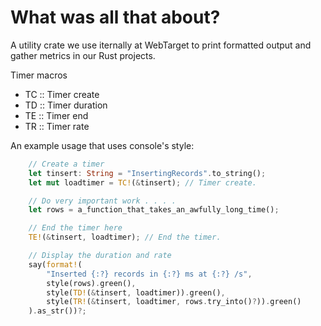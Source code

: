 # What was all that about?

A utility crate we use iternally at WebTarget to print formatted output and gather metrics in our Rust projects.

Timer macros 
- TC :: Timer create
- TD :: Timer duration
- TE :: Timer end
- TR :: Timer rate

An example usage that uses console's style:

```rust
    // Create a timer
    let tinsert: String = "InsertingRecords".to_string();
    let mut loadtimer = TC!(&tinsert); // Timer create.

    // Do very important work . . . .
    let rows = a_function_that_takes_an_awfully_long_time();

    // End the timer here
    TE!(&tinsert, loadtimer); // End the timer.

    // Display the duration and rate
    say(format!(
        "Inserted {:?} records in {:?} ms at {:?} /s",
        style(rows).green(),
        style(TD!(&tinsert, loadtimer)).green(),
        style(TR!(&tinsert, loadtimer, rows.try_into()?)).green()
    ).as_str())?;

```
